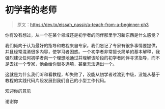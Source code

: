 # 初学者的老师

> 原文：<https://dev.to/eissah_nassir/a-teach-from-a-beginner-ph3>

你有没有想过，从一个在某个领域还是初学者的同伴那里学习新东西是什么感觉？

我们倾向于认为最好的指导和教程来自专家，我们忘记了专家有很多事情要提供，并且经常混淆很多内容，使学习者困惑。一个初学者非常擅长简单的基本解释，我强烈建议任何初学者向一个理想地通过并理解该阶段的初学者同伴寻求指导，而不是去找一个专家，他会给你很多选项，甚至无法选出一个。

这就是为什么我们听和看教程，却失败了，没能从初学者过渡到中级，没能从基于教程的实践代码片段发展到我们自己的小型工作代码。

欢迎你的意见

谢谢你
